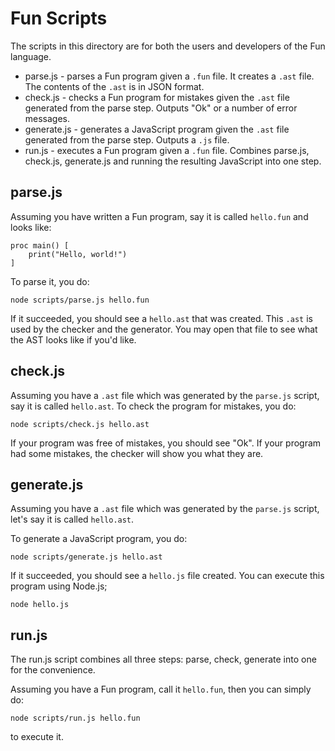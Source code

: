 # Fun Scripts

The scripts in this directory are for both the users and developers of the Fun language.

* parse.js - parses a Fun program given a `.fun` file. It creates a `.ast` file. The contents of the `.ast` is in
JSON format.
* check.js - checks a Fun program for mistakes given the `.ast` file generated from the parse step. Outputs "Ok" or a
number of error messages.
* generate.js - generates a JavaScript program given the `.ast` file generated from the parse step. Outputs a `.js` file.
* run.js - executes a Fun program given a `.fun` file. Combines parse.js, check.js, generate.js and running the resulting JavaScript into one step.

## parse.js

Assuming you have written a Fun program, say it is called `hello.fun` and looks like:

```
proc main() [
    print("Hello, world!")
]
```

To parse it, you do:

```
node scripts/parse.js hello.fun
```

If it succeeded, you should see a `hello.ast` that was created. This `.ast` is used by the checker
and the generator. You may open that file to see what the AST looks like if you'd like.

## check.js

Assuming you have a `.ast` file which was generated by the `parse.js` script, say it is called `hello.ast`.
To check the program for mistakes, you do:

```
node scripts/check.js hello.ast
```

If your program was free of mistakes, you should see "Ok". If your program had some mistakes, the checker will
show you what they are.

## generate.js

Assuming you have a `.ast` file which was generated by the `parse.js` script, let's say it is called `hello.ast`.

To generate a JavaScript program, you do:

```
node scripts/generate.js hello.ast
```

If it succeeded, you should see a `hello.js` file created. You can execute this program using Node.js;

```
node hello.js
```

## run.js

The run.js script combines all three steps: parse, check, generate into one for the convenience.

Assuming you have a Fun program, call it `hello.fun`, then you can simply do:

```
node scripts/run.js hello.fun
```

to execute it.
